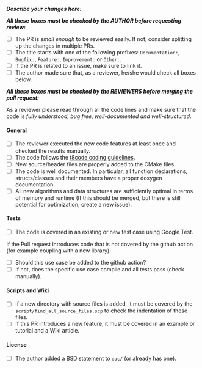 **_Describe your changes here:_**


**_All these boxes must be checked by the AUTHOR before requesting review:_**
- [ ] The PR is *small enough* to be reviewed easily. If not, consider splitting up the changes in multiple PRs.
- [ ] The title starts with one of the following prefixes: `Documentation:`, `Bugfix:`, `Feature:`, `Improvement:` or `Other:`.
- [ ] If the PR is related to an issue, make sure to link it.
- [ ] The author made sure that, as a reviewer, he/she would check all boxes below.

**_All these boxes must be checked by the REVIEWERS before merging the pull request:_**

As a reviewer please read through all the code lines and make sure that the code is *fully understood, bug free, well-documented and well-structured*.
#### General
- [ ] The reviewer executed the new code features at least once and checked the results manually.
- [ ] The code follows the [t8code coding guidelines](https://github.com/DLR-AMR/t8code/wiki/Coding-Guideline).
- [ ] New source/header files are properly added to the CMake files.
- [ ] The code is well documented. In particular, all function declarations, structs/classes and their members have a proper doxygen documentation.
- [ ] All new algorithms and data structures are sufficiently optimal in terms of memory and runtime (If this should be merged, but there is still potential for optimization, create a new issue).
#### Tests
- [ ] The code is covered in an existing or new test case using Google Test.

If the Pull request introduces code that is not covered by the github action (for example coupling with a new library):
  - [ ] Should this use case be added to the github action?
  - [ ] If not, does the specific use case compile and all tests pass (check manually).
#### Scripts and Wiki
- [ ] If a new directory with source files is added, it must be covered by the `script/find_all_source_files.scp` to check the indentation of these files.
- [ ] If this PR introduces a new feature, it must be covered in an example or tutorial and a Wiki article.
#### License
- [ ] The author added a BSD statement to `doc/` (or already has one).